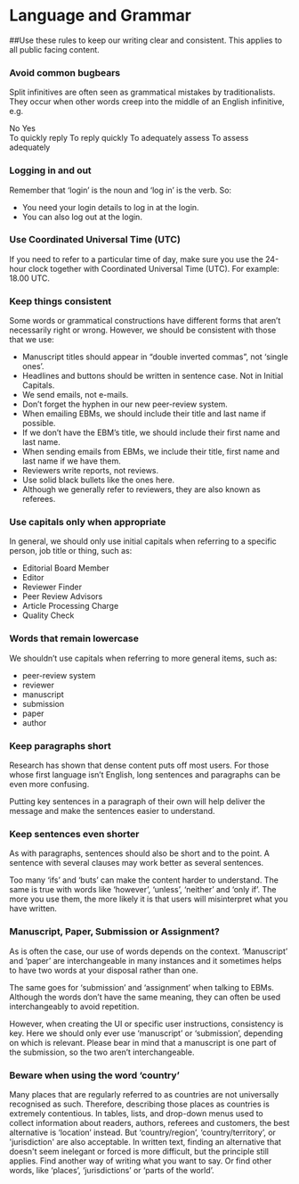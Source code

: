 # Language and Grammar
##Use these rules to keep our writing clear and consistent. This applies to all public facing content.


### Avoid common bugbears 

Split infinitives are often seen as grammatical mistakes by traditionalists. They occur when other words creep into the middle of an English infinitive, e.g. 

No					Yes			
To quickly reply 			To reply quickly
To adequately assess			To assess adequately

### Logging in and out

Remember that ‘login’ is the noun and ‘log in’ is the verb. So:

* You need your login details to log in at the login.
* You can also log out at the login.

### Use Coordinated Universal Time (UTC)

If you need to refer to a particular time of day, make sure you use the 24-hour clock together with Coordinated Universal Time (UTC). For example: 18.00 UTC.

### Keep things consistent

Some words or grammatical constructions have different forms that aren’t necessarily right or wrong. However, we should be consistent with those that we use:

* Manuscript titles should appear in “double inverted commas”, not ‘single ones’.
* Headlines and buttons should be written in sentence case. Not in Initial Capitals.
* We send emails, not e-mails.
* Don’t forget the hyphen in our new peer-review system.
* When emailing EBMs, we should include their title and last name if possible.
* If we don’t have the EBM’s title, we should include their first name and last name.
* When sending emails from EBMs, we include their title, first name and last name if we have them.
* Reviewers write reports, not reviews.
* Use solid black bullets like the ones here. 
* Although we generally refer to reviewers, they are also known as referees.

### Use capitals only when appropriate

In general, we should only use initial capitals when referring to a specific person, job title or thing, such as:
* Editorial Board Member
* Editor
* Reviewer Finder
* Peer Review Advisors
* Article Processing Charge
* Quality Check

### Words that remain lowercase 

We shouldn’t use capitals when referring to more general items, such as:

* peer-review system 
* reviewer
* manuscript
* submission
* paper
* author

### Keep paragraphs short

Research has shown that dense content puts off most users. For those whose first language isn’t English, long sentences and paragraphs can be even more confusing. 

Putting key sentences in a paragraph of their own will help deliver the message and make the sentences easier to understand.

### Keep sentences even shorter

As with paragraphs, sentences should also be short and to the point. A sentence with several clauses may work better as several sentences.

Too many ‘ifs’ and ‘buts’ can make the content harder to understand. The same is true with words like ‘however’, ‘unless’, ‘neither’ and ‘only if’.  The more you use them, the more likely it is that users will misinterpret what you have written.  

### Manuscript, Paper, Submission or Assignment?

As is often the case, our use of words depends on the context. ‘Manuscript’ and ‘paper’ are interchangeable in many instances and it sometimes helps to have two words at your disposal rather than one.

The same goes for ‘submission’ and ‘assignment’ when talking to EBMs. Although the words don’t have the same meaning, they can often be used interchangeably to avoid repetition.

However, when creating the UI or specific user instructions, consistency is key. Here we should only ever use ‘manuscript’ or ‘submission’, depending on which is relevant. Please bear in mind that a manuscript is one part of the submission, so the two aren’t interchangeable.

### Beware when using the word ‘country’

Many places that are regularly referred to as countries are not universally recognised as such. Therefore, describing those places as countries is extremely contentious. 
In tables, lists, and drop-down menus used to collect information about readers, authors, referees and customers, the best alternative is ‘location’ instead.  But ‘country/region’, ‘country/territory’, or 'jurisdiction' are also acceptable.
In written text, finding an alternative that doesn't seem inelegant or forced is more difficult, but the principle still applies. Find another way of writing what you want to say. Or find other words, like ‘places’, ‘jurisdictions’ or ‘parts of the world’.
